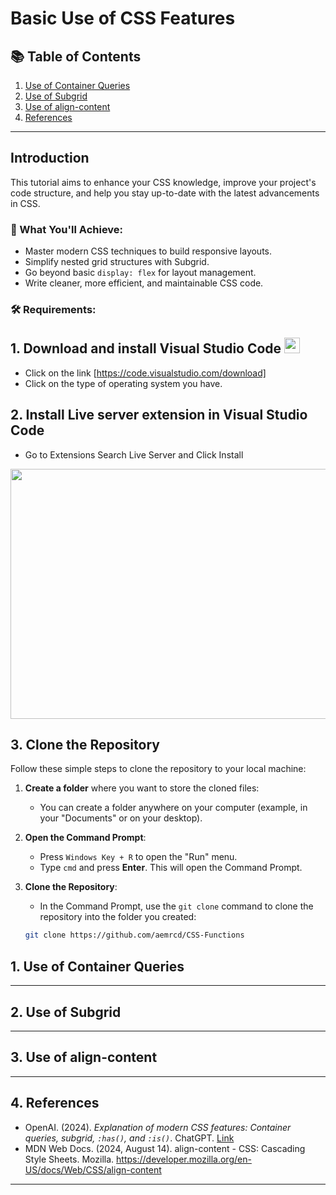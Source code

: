 # Basic Use of CSS Features 

## **📚 Table of Contents**

1. [Use of Container Queries](#container-queries)  
2. [Use of Subgrid](#subgrid)  
3. [Use of align-content](#align-content)  
4. [References](#references)  

---

## **Introduction**  

This tutorial aims to enhance your CSS knowledge, improve your project's code structure, and help you stay up-to-date with the latest advancements in CSS.

### **🎯 What You'll Achieve:**  

- Master modern CSS techniques to build responsive layouts.  
- Simplify nested grid structures with Subgrid.  
- Go beyond basic `display: flex` for layout management.  
- Write cleaner, more efficient, and maintainable CSS code.

###  🛠️ Requirements:

## **1. Download and install Visual Studio Code <img src=https://upload.wikimedia.org/wikipedia/commons/9/9a/Visual_Studio_Code_1.35_icon.svg width="25px">**
- Click on the link [https://code.visualstudio.com/download]
- Click on the type of operating system you have.
  
## 2. Install Live server extension in Visual Studio Code 
- Go to Extensions Search Live Server and Click Install
<img src="https://media.geeksforgeeks.org/wp-content/uploads/20221201182629/Enableliveserver1.jpg" width="600px" height="400px">

## 3. Clone the Repository

Follow these simple steps to clone the repository to your local machine:

1. **Create a folder** where you want to store the cloned files:
   - You can create a folder anywhere on your computer (example, in your "Documents" or on your desktop).

2. **Open the Command Prompt**:
   - Press `Windows Key + R` to open the "Run" menu.
   - Type `cmd` and press **Enter**. This will open the Command Prompt.

3. **Clone the Repository**:
   - In the Command Prompt, use the `git clone` command to clone the repository into the folder you created:
   ```bash
   git clone https://github.com/aemrcd/CSS-Functions


## **1. Use of Container Queries**  
<a name="container-queries"></a>  



---

## **2. Use of Subgrid**  
<a name="subgrid"></a>  



---

## **3. Use of align-content**  
<a name="align-content"></a>  


---

## **4. References**  
<a name="references"></a>  

- OpenAI. (2024). *Explanation of modern CSS features: Container queries, subgrid, `:has()`, and `:is()`*. ChatGPT. [Link](https://chat.openai.com/)
- MDN Web Docs. (2024, August 14). align-content - CSS: Cascading Style Sheets. Mozilla. https://developer.mozilla.org/en-US/docs/Web/CSS/align-content

--- 
